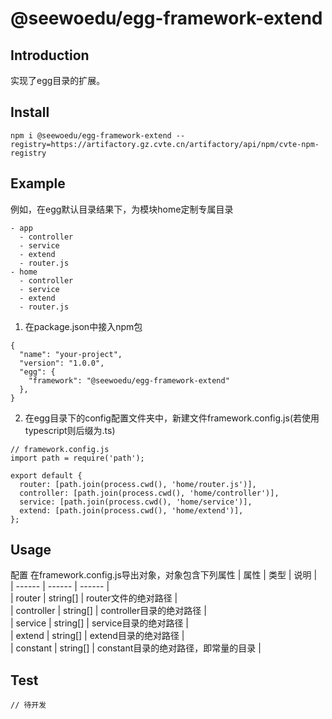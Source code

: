# @seewoedu/egg-framework-extend
## Introduction
实现了egg目录的扩展。
## Install
```
npm i @seewoedu/egg-framework-extend --registry=https://artifactory.gz.cvte.cn/artifactory/api/npm/cvte-npm-registry
```
## Example
例如，在egg默认目录结果下，为模块home定制专属目录
```
- app
  - controller
  - service
  - extend
  - router.js
- home
  - controller
  - service
  - extend
  - router.js
```
1. 在package.json中接入npm包
```
{
  "name": "your-project",
  "version": "1.0.0",
  "egg": {
    "framework": "@seewoedu/egg-framework-extend"
  },
}
```
2. 在egg目录下的config配置文件夹中，新建文件framework.config.js(若使用typescript则后缀为.ts)
```
// framework.config.js
import path = require('path');

export default {
  router: [path.join(process.cwd(), 'home/router.js')],
  controller: [path.join(process.cwd(), 'home/controller')],
  service: [path.join(process.cwd(), 'home/service')],
  extend: [path.join(process.cwd(), 'home/extend')],
};
```
## Usage
配置
在framework.config.js导出对象，对象包含下列属性
| 属性 | 类型 | 说明 |  
| ------ | ------ | ------ |  
| router | string[] | router文件的绝对路径 |  
| controller | string[] | controller目录的绝对路径 |  
| service | string[] | service目录的绝对路径 |  
| extend | string[] | extend目录的绝对路径 |  
| constant | string[] | constant目录的绝对路径，即常量的目录 |  

## Test
```
// 待开发
```
 

 

 

 

 

